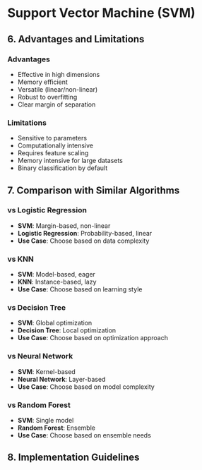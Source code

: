 # Support Vector Machine (SVM)

## 6. Advantages and Limitations

### Advantages
- Effective in high dimensions
- Memory efficient
- Versatile (linear/non-linear)
- Robust to overfitting
- Clear margin of separation

### Limitations
- Sensitive to parameters
- Computationally intensive
- Requires feature scaling
- Memory intensive for large datasets
- Binary classification by default

## 7. Comparison with Similar Algorithms

### vs Logistic Regression
- **SVM**: Margin-based, non-linear
- **Logistic Regression**: Probability-based, linear
- **Use Case**: Choose based on data complexity

### vs KNN
- **SVM**: Model-based, eager
- **KNN**: Instance-based, lazy
- **Use Case**: Choose based on learning style

### vs Decision Tree
- **SVM**: Global optimization
- **Decision Tree**: Local optimization
- **Use Case**: Choose based on optimization approach

### vs Neural Network
- **SVM**: Kernel-based
- **Neural Network**: Layer-based
- **Use Case**: Choose based on model complexity

### vs Random Forest
- **SVM**: Single model
- **Random Forest**: Ensemble
- **Use Case**: Choose based on ensemble needs

## 8. Implementation Guidelines 